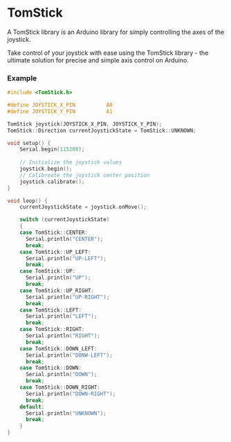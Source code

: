 # TomStick
A TomStick library is an Arduino library for simply controlling the axes of the joystick.

Take control of your joystick with ease using the TomStick library - the ultimate solution for precise and simple axis control on Arduino.

### Example
```c
#include <TomStick.h>

#define JOYSTICK_X_PIN          A0
#define JOYSTICK_Y_PIN          A1

TomStick joystick(JOYSTICK_X_PIN, JOYSTICK_Y_PIN);
TomStick::Direction currentJoystickState = TomStick::UNKNOWN;

void setup() {
    Serial.begin(115200);
    
    // Initialize the joystick values
    joystick.begin();
    // Calibreate the joystick center position
    joystick.calibrate();
}

void loop() {
    currentJoystickState = joystick.onMove();

    switch (currentJoystickState)
    {
    case TomStick::CENTER:
      Serial.println("CENTER");
      break;
    case TomStick::UP_LEFT:
      Serial.println("UP-LEFT");
      break;
    case TomStick::UP:
      Serial.println("UP");
      break;
    case TomStick::UP_RIGHT:
      Serial.println("UP-RIGHT");
      break;
    case TomStick::LEFT:
      Serial.println("LEFT");
      break;
    case TomStick::RIGHT:
      Serial.println("RIGHT");
      break;
    case TomStick::DOWN_LEFT:
      Serial.println("DONW-LEFT");
      break;
    case TomStick::DOWN:
      Serial.println("DOWN");
      break;
    case TomStick::DOWN_RIGHT:
      Serial.println("DOWN-RIGHT");
      break;
    default:
      Serial.println("UNKNOWN");
      break;
    }
}
```
